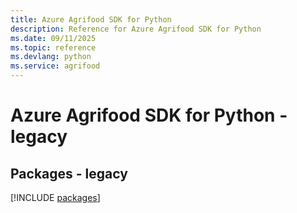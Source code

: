 ```yaml
---
title: Azure Agrifood SDK for Python
description: Reference for Azure Agrifood SDK for Python
ms.date: 09/11/2025
ms.topic: reference
ms.devlang: python
ms.service: agrifood
---
```

# Azure Agrifood SDK for Python - legacy
## Packages - legacy
[!INCLUDE [packages](agrifood-index.md)]